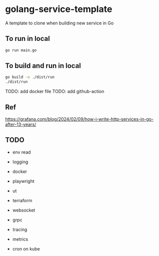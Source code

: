 # golang-service-template
A template to clone when building new service in Go


## To run in local

```bash
go run main.go
```
## To build and run in local

```bash
go build -o ./dist/run
./dist/run
```


TODO: add docker file
TODO: add github-action


## Ref

https://grafana.com/blog/2024/02/09/how-i-write-http-services-in-go-after-13-years/


## TODO
- env read
- logging
- docker

- playwright
- ut

- terraform

- websocket
- grpc


- tracing
- metrics
- cron on kube